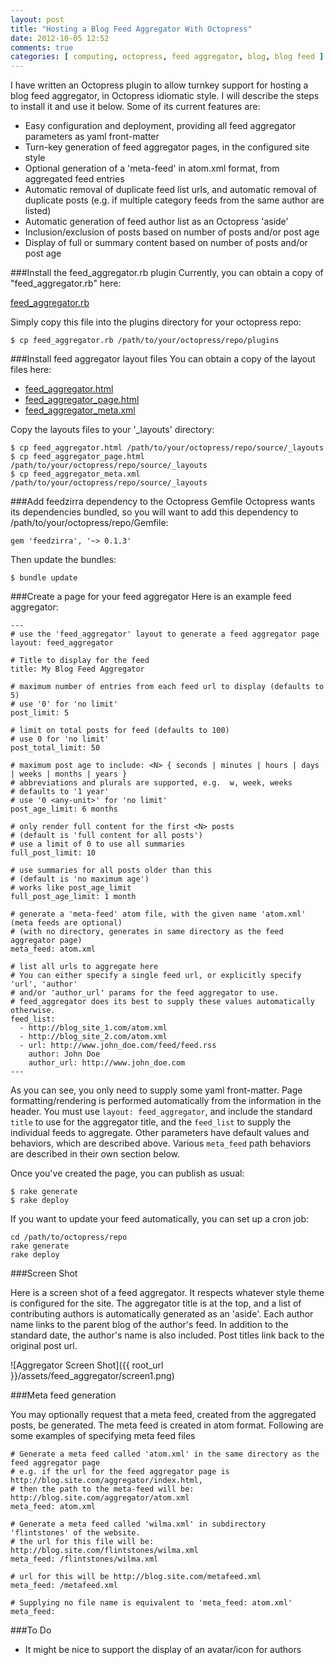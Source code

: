 ```yaml
---
layout: post
title: "Hosting a Blog Feed Aggregator With Octopress"
date: 2012-10-05 12:52
comments: true
categories: [ computing, octopress, feed aggregator, blog, blog feed ]
---
```


I have written an Octopress plugin to allow turnkey support for hosting a blog feed aggregator, in Octopress idiomatic style.  I will describe the steps to install it and use it below.  Some of its current features are:

* Easy configuration and deployment, providing all feed aggregator parameters as yaml front-matter
* Turn-key generation of feed aggregator pages, in the configured site style
* Optional generation of a 'meta-feed' in atom.xml format, from aggregated feed entries
* Automatic removal of duplicate feed list urls, and automatic removal of duplicate posts (e.g. if multiple category feeds from the same author are listed)
* Automatic generation of feed author list as an Octopress 'aside'
* Inclusion/exclusion of posts based on number of posts and/or post age
* Display of full or summary content based on number of posts and/or post age


###Install the feed_aggregator.rb plugin
Currently, you can obtain a copy of "feed_aggregator.rb" here:

[feed_aggregator.rb](https://github.com/erikerlandson/octopress/blob/feed_aggregator/plugins/feed_aggregator.rb)

Simply copy this file into the plugins directory for your octopress repo:

    $ cp feed_aggregator.rb /path/to/your/octopress/repo/plugins


###Install feed aggregator layout files
You can obtain a copy of the layout files here:

* [feed_aggregator.html](https://github.com/erikerlandson/octopress/blob/feed_aggregator/.themes/classic/source/_layouts/feed_aggregator.html)
* [feed_aggregator_page.html](https://github.com/erikerlandson/octopress/blob/feed_aggregator/.themes/classic/source/_layouts/feed_aggregator_page.html)
* [feed_aggregator_meta.xml](https://github.com/erikerlandson/octopress/blob/feed_aggregator/.themes/classic/source/_layouts/feed_aggregator_meta.xml)    

Copy the layouts files to your '_layouts' directory:

    $ cp feed_aggregator.html /path/to/your/octopress/repo/source/_layouts
    $ cp feed_aggregator_page.html /path/to/your/octopress/repo/source/_layouts
    $ cp feed_aggregator_meta.xml /path/to/your/octopress/repo/source/_layouts


###Add feedzirra dependency to the Octopress Gemfile
Octopress wants its dependencies bundled, so you will want to add this dependency to /path/to/your/octopress/repo/Gemfile:

    gem 'feedzirra', '~> 0.1.3'

Then update the bundles:

    $ bundle update


###Create a page for your feed aggregator
Here is an example feed aggregator:

    ---
    # use the 'feed_aggregator' layout to generate a feed aggregator page
    layout: feed_aggregator
    
    # Title to display for the feed
    title: My Blog Feed Aggregator
    
    # maximum number of entries from each feed url to display (defaults to 5)
    # use '0' for 'no limit'
    post_limit: 5
    
    # limit on total posts for feed (defaults to 100)
    # use 0 for 'no limit'
    post_total_limit: 50
    
    # maximum post age to include: <N> { seconds | minutes | hours | days | weeks | months | years }
    # abbreviations and plurals are supported, e.g.  w, week, weeks
    # defaults to '1 year'
    # use '0 <any-unit>' for 'no limit'
    post_age_limit: 6 months
    
    # only render full content for the first <N> posts 
    # (default is 'full content for all posts')
    # use a limit of 0 to use all summaries
    full_post_limit: 10
    
    # use summaries for all posts older than this 
    # (default is 'no maximum age')
    # works like post_age_limit
    full_post_age_limit: 1 month
    
    # generate a 'meta-feed' atom file, with the given name 'atom.xml' (meta feeds are optional)
    # (with no directory, generates in same directory as the feed aggregator page)
    meta_feed: atom.xml
    
    # list all urls to aggregate here
    # You can either specify a single feed url, or explicitly specify 'url', 'author' 
    # and/or 'author_url' params for the feed aggregator to use.
    # feed_aggregator does its best to supply these values automatically otherwise.
    feed_list:
      - http://blog_site_1.com/atom.xml
      - http://blog_site_2.com/atom.xml
      - url: http://www.john_doe.com/feed/feed.rss
        author: John Doe
        author_url: http://www.john_doe.com
    ---

As you can see, you only need to supply some yaml front-matter.  Page formatting/rendering is performed automatically from the information in the header.  You must use `layout: feed_aggregator`, and include the standard `title` to use for the aggregator title, and the `feed_list` to supply the individual feeds to aggregate.  Other parameters have default values and behaviors, which are described above.  Various `meta_feed` path behaviors are described in their own section below.

Once you've created the page, you can publish as usual:

    $ rake generate
    $ rake deploy

If you want to update your feed automatically, you can set up a cron job:

    cd /path/to/octopress/repo
    rake generate
    rake deploy


###Screen Shot

Here is a screen shot of a feed aggregator.  It respects whatever style theme is configured for the site.  The aggregator title is at the top, and a list of contributing authors is automatically generated as an 'aside'.  Each author name links to the parent blog of the author's feed.  In addition to the standard date, the author's name is also included.  Post titles link back to the original post url.

![Aggregator Screen Shot]({{ root_url }}/assets/feed_aggregator/screen1.png)

###Meta feed generation

You may optionally request that a meta feed, created from the aggregated posts, be generated.  The meta feed is created in atom format.  Following are some examples of specifying meta feed files

    # Generate a meta feed called 'atom.xml' in the same directory as the feed aggregator page
    # e.g. if the url for the feed aggregator page is  http://blog.site.com/aggregator/index.html, 
    # then the path to the meta-feed will be: http://blog.site.com/aggregator/atom.xml
    meta_feed: atom.xml

    # Generate a meta feed called 'wilma.xml' in subdirectory 'flintstones' of the website.
    # the url for this file will be:   http://blog.site.com/flintstones/wilma.xml
    meta_feed: /flintstones/wilma.xml

    # url for this will be http://blog.site.com/metafeed.xml
    meta_feed: /metafeed.xml

    # Supplying no file name is equivalent to 'meta_feed: atom.xml'
    meta_feed:

###To Do

* It might be nice to support the display of an avatar/icon for authors

